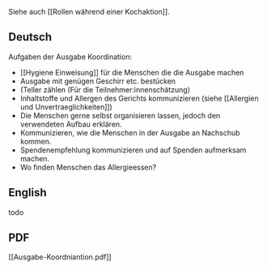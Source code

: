 Siehe auch [[Rollen während einer Kochaktion]].
## Deutsch

Aufgaben der Ausgabe Koordination:
- [[Hygiene Einweisung]] für die Menschen die die Ausgabe machen
- Ausgabe mit genügen Geschirr etc. bestücken
- (Teller zählen (Für die Teilnehmer:innenschätzung)
- Inhaltstoffe und Allergen des Gerichts kommunizieren (siehe [[Allergien und Unvertraeglichkeiten]])
- Die Menschen gerne selbst organisieren lassen, jedoch den verwendeten Aufbau erklären.
- Kommunizieren, wie die Menschen in der Ausgabe an Nachschub kommen.
- Spendenempfehlung kommunizieren und auf Spenden aufmerksam machen.
- Wo finden Menschen das Allergieessen?

## English
todo

## PDF
[[Ausgabe-Koordniantion.pdf]]

